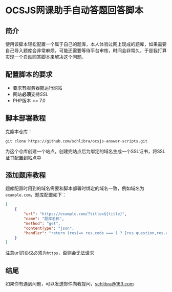 # OCSJS网课助手自动答题回答脚本
## 简介
使用该脚本轻松配置一个属于自己的题库，本人体验过网上现成的题库，如果需要自己导入题库会非常麻烦，可能还需要等待平台审核，时间会非常久，于是我打算实现一个自动回答脚本来解决这个问题。
## 配置脚本的要求
- 要求有服务器能运行网站
- 网站**必须**支持*SSL*
- PHP版本 >= 7.0
## 脚本部署教程
克隆本仓库：
```
git clone https://github.com/schlibra/ocsjs-answer-scripts.git
```
为这个仓库创建一个站点，创建完站点后为绑定的域名生成一个SSL证书，将SSL证书配置到站点中
## 添加题库教程
题库配置时用到的域名需要和脚本部署时绑定的域名一致，例如域名为`example.com`，题库配置如下：
```JSON
[
    {
        "url": "https://example.com/?title=${title}",
        "name": "题库名称",
        "method": "get",
        "contentType": "json",
        "handler": "return (res)=> res.code === 1 ? [res.question,res.answer] : undefined"
    }
]
```
注意url的协议必须为`https`，否则会无法请求
## 结尾
如果你有遇到问题，可以发送邮件向我提问，[schlibra@163.com](mailto:schlibra@163.com)

